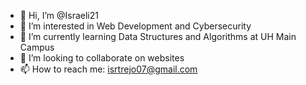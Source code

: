 - 👋 Hi, I’m @Israeli21
- 👀 I’m interested in Web Development and Cybersecurity
- 🌱 I’m currently learning Data Structures and Algorithms at UH Main Campus
- 💞️ I’m looking to collaborate on websites
- 📫 How to reach me: isrtrejo07@gmail.com

<!---
Israeli21/Israeli21 is a ✨ special ✨ repository because its `README.md` (this file) appears on your GitHub profile.
You can click the Preview link to take a look at your changes.
--->
